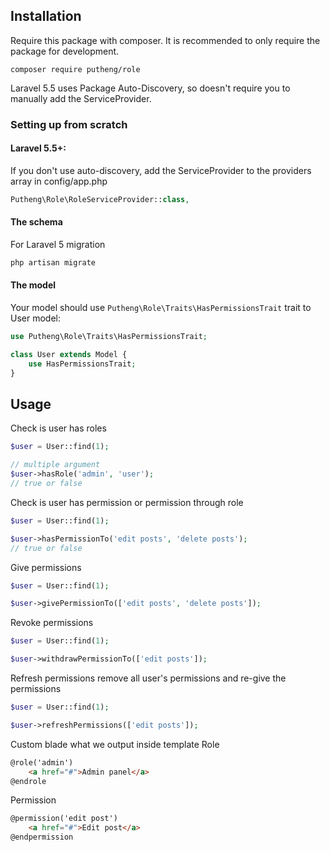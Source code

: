 Installation
------------

Require this package with composer. It is recommended to only require the package for development.
```
composer require putheng/role
```

Laravel 5.5 uses Package Auto-Discovery, so doesn't require you to manually add the ServiceProvider.

### Setting up from scratch

#### Laravel 5.5+:
If you don't use auto-discovery, add the ServiceProvider to the providers array in config/app.php
```php
Putheng\Role\RoleServiceProvider::class,
```

#### The schema
For Laravel 5 migration
```php
php artisan migrate
```
#### The model
Your model should use `Putheng\Role\Traits\HasPermissionsTrait` trait to User model:
```php
use Putheng\Role\Traits\HasPermissionsTrait;

class User extends Model {
    use HasPermissionsTrait;
}
```

## Usage

Check is user has roles
```php
$user = User::find(1);

// multiple argument
$user->hasRole('admin', 'user');
// true or false 
```

Check is user has permission or permission through role
```php
$user = User::find(1);

$user->hasPermissionTo('edit posts', 'delete posts');
// true or false 
```

Give permissions
```php
$user = User::find(1);

$user->givePermissionTo(['edit posts', 'delete posts']);
```

Revoke permissions
```php
$user = User::find(1);

$user->withdrawPermissionTo(['edit posts']);
```

Refresh permissions
remove all user's permissions and re-give the permissions 
```php
$user = User::find(1);

$user->refreshPermissions(['edit posts']);
```

Custom blade what we output inside template
Role
```html
@role('admin')
    <a href="#">Admin panel</a>
@endrole
```

Permission
```html
@permission('edit post')
    <a href="#">Edit post</a>
@endpermission
```